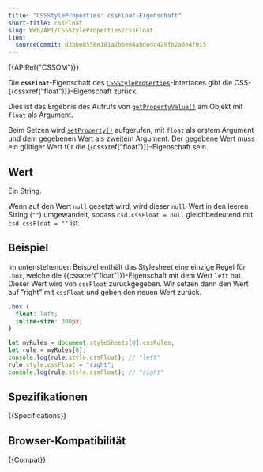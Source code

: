 ```yaml
---
title: "CSSStyleProperties: cssFloat-Eigenschaft"
short-title: cssFloat
slug: Web/API/CSSStyleProperties/cssFloat
l10n:
  sourceCommit: d3bbe8558e181a2b6e04abdedc429fb2a0e4f015
---
```


{{APIRef("CSSOM")}}

Die **`cssFloat`**-Eigenschaft des [`CSSStyleProperties`](/de/docs/Web/API/CSSStyleProperties)-Interfaces gibt die CSS-{{cssxref("float")}}-Eigenschaft zurück.

Dies ist das Ergebnis des Aufrufs von [`getPropertyValue()`](/de/docs/Web/API/CSSStyleDeclaration/getPropertyValue) am Objekt mit `float` als Argument.

Beim Setzen wird [`setProperty()`](/de/docs/Web/API/CSSStyleDeclaration/setProperty) aufgerufen, mit `float` als erstem Argument und dem gegebenen Wert als zweitem Argument. Der gegebene Wert muss ein gültiger Wert für die {{cssxref("float")}}-Eigenschaft sein.

## Wert

Ein String.

Wenn auf den Wert `null` gesetzt wird, wird dieser `null`-Wert in den leeren String (`""`) umgewandelt, sodass `csd.cssFloat = null` gleichbedeutend mit `csd.cssFloat = ""` ist.

## Beispiel

Im untenstehenden Beispiel enthält das Stylesheet eine einzige Regel für `.box`, welche die {{cssxref("float")}}-Eigenschaft mit dem Wert `left` hat. Dieser Wert wird von `cssFloat` zurückgegeben. Wir setzen dann den Wert auf "right" mit `cssFloat` und geben den neuen Wert zurück.

```css
.box {
  float: left;
  inline-size: 300px;
}
```

```js
let myRules = document.styleSheets[0].cssRules;
let rule = myRules[0];
console.log(rule.style.cssFloat); // "left"
rule.style.cssFloat = "right";
console.log(rule.style.cssFloat); // "right"
```

## Spezifikationen

{{Specifications}}

## Browser-Kompatibilität

{{Compat}}
